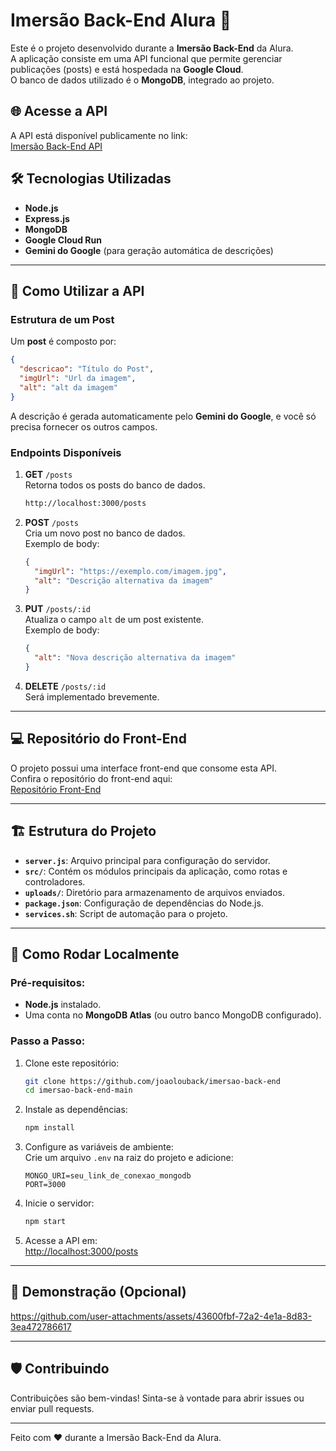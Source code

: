 
# Imersão Back-End Alura 🚀

Este é o projeto desenvolvido durante a **Imersão Back-End** da Alura.  
A aplicação consiste em uma API funcional que permite gerenciar publicações (posts) e está hospedada na **Google Cloud**.  
O banco de dados utilizado é o **MongoDB**, integrado ao projeto.

## 🌐 Acesse a API

A API está disponível publicamente no link:  
[Imersão Back-End API](https://imersao-back-end-181004254226.southamerica-east1.run.app/posts)

## 🛠 Tecnologias Utilizadas

- **Node.js**
- **Express.js**
- **MongoDB**
- **Google Cloud Run**
- **Gemini do Google** (para geração automática de descrições)

---

## 🚀 Como Utilizar a API

### Estrutura de um Post

Um **post** é composto por:  
```json
{
  "descricao": "Título do Post",
  "imgUrl": "Url da imagem",
  "alt": "alt da imagem"
}
```

A descrição é gerada automaticamente pelo **Gemini do Google**, e você só precisa fornecer os outros campos.

### Endpoints Disponíveis

1. **GET** `/posts`  
   Retorna todos os posts do banco de dados.
    ```bash
    http://localhost:3000/posts
   ```

3. **POST** `/posts`  
   Cria um novo post no banco de dados.  
   Exemplo de body:
   ```json
   {
     "imgUrl": "https://exemplo.com/imagem.jpg",
     "alt": "Descrição alternativa da imagem"
   }
   ```

4. **PUT** `/posts/:id`  
   Atualiza o campo `alt` de um post existente.  
   Exemplo de body:
   ```json
   {
     "alt": "Nova descrição alternativa da imagem"
   }
   ```
 5. **DELETE** `/posts/:id`  
  Será implementado brevemente.

---

## 💻 Repositório do Front-End

O projeto possui uma interface front-end que consome esta API.  
Confira o repositório do front-end aqui:  
[Repositório Front-End](https://github.com/joaolouback/imersao-back-end-front)

---

## 🏗 Estrutura do Projeto

- **`server.js`**: Arquivo principal para configuração do servidor.
- **`src/`**: Contém os módulos principais da aplicação, como rotas e controladores.
- **`uploads/`**: Diretório para armazenamento de arquivos enviados.
- **`package.json`**: Configuração de dependências do Node.js.
- **`services.sh`**: Script de automação para o projeto.

---

## 🚀 Como Rodar Localmente

### Pré-requisitos:

- **Node.js** instalado.
- Uma conta no **MongoDB Atlas** (ou outro banco MongoDB configurado).

### Passo a Passo:

1. Clone este repositório:
   ```bash
   git clone https://github.com/joaolouback/imersao-back-end
   cd imersao-back-end-main
   ```

2. Instale as dependências:
   ```bash
   npm install
   ```

3. Configure as variáveis de ambiente:  
   Crie um arquivo `.env` na raiz do projeto e adicione:  
   ```env
   MONGO_URI=seu_link_de_conexao_mongodb
   PORT=3000
   ```

4. Inicie o servidor:
   ```bash
   npm start
   ```

5. Acesse a API em:  
   [http://localhost:3000/posts](http://localhost:3000/posts)

---

## 🌟 Demonstração (Opcional)

https://github.com/user-attachments/assets/43600fbf-72a2-4e1a-8d83-3ea472786617

---

## 🛡️ Contribuindo

Contribuições são bem-vindas! Sinta-se à vontade para abrir issues ou enviar pull requests.

---

Feito com ❤️ durante a Imersão Back-End da Alura.
